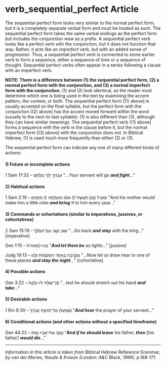 # verb_sequential_perfect Article
The sequential perfect form looks very similar to the normal perfect form, but it is a completely separate verbal form and must be treated as such. The sequential perfect form takes the same verbal endings as the perfect form but includes the conjunction *waw* as a prefix. A sequential perfect verb looks like a perfect verb with the conjunction, but it does not function that way. Rather, it acts like an *imperfect* verb, but with an added sense of progression.  Thus, a sequential perfect verb is connected to some earlier verb to form a sequence, either a sequence of time or a sequence of thought. Sequential perfect verbs often appear in a series following a clause with an imperfect verb.

**NOTE: There is a difference between (1) the sequential perfect form, (2) a normal perfect form with the conjunction, and (3) a normal imperfect form with the conjunction.** (1) and (2) look identical, so the reader must determine which one is being used in the text by examining the accent pattern, the context, or both.  The sequential perfect form [(1) above] is usually accented on the final syllable, but the perfect form with the conjunction [(2) above] has the accent moved forward within the word (usually to the next-to-last syllable). (1) is also different than (3), although they can have similar meanings.  The sequential perfect verb [(1) above] forms a sequence with the verb in the clause before it, but the normal imperfect form [(3) above] with the conjunction does not. In Biblical Hebrew, (1) is used much more frequently than either (2) or (3).

The sequential perfect form can indicate any one of many different kinds of actions:

#### **1) Future or incomplete actions**
1 Sam 17:32 –  עַבְדְּךָ֣ יֵלֵ֔ךְ וְנִלְחַ֖ם  "...Your servant will go ***and fight***..."


#### **2) Habitual actions**
1 Sam 2:19 –  וּמְעִ֤יל קָטֹן֙ תַּעֲשֶׂה־לּ֣וֹ אִמּ֔וֹ וְהַעַלְתָ֥ה ל֖וֹ מִיָּמִ֣ים  "And his mother would make him a little robe ***and bring*** it to him every year..."


#### **3) Commands or exhortations (similar to imperatives, jussives, or cohortatives)**
2 Sam 15:19 –  שׁ֣וּב וְשֵׁ֤ב עִם־הַמֶּ֙לֶךְ֙  "...Go back ***and stay*** with the king..." [imperative]

Gen 1:15 –  וְהָי֤וּ לִמְאוֹרֹת֙   "***And let them be*** as lights..." [jussive]

Judg 19:13 –  וְנִקְרְבָ֖ה בְּאַחַ֣ד הַמְּקֹמ֑וֹת וְלַ֥נּוּ  "...Now let us draw near to one of these places ***and stay the night***..." [cohortative]


#### **4) Possible actions**
Gen 3:22 –  פֶּן־יִשְׁלַ֣ח יָד֗וֹ וְלָקַח֙  "...lest he should stretch out his hand ***and take***..."  


#### **5) Desirable actions**
1 Kin 8:30 –  וְשָׁ֨מַעְתָּ֜ אֶל־תְּחִנַּ֤ת עַבְדְּךָ֙  "***And hear*** the prayer of your servant..."


#### **6) Conditional actions (and other actions without a specified timeframe)**
Gen 44:22 –  וְעָזַ֥ב אֶת־אָבִ֖יו וָמֵֽת׃  "***And if he should leave*** his father, ***then*** [his father] ***would die***..."

-------------------------------------------

*Information in this article is taken from* Biblical Hebrew Reference Grammar, *by van der Merwe, Naude & Kroeze (London: A&C Black, 1999), p.168-171.*
  